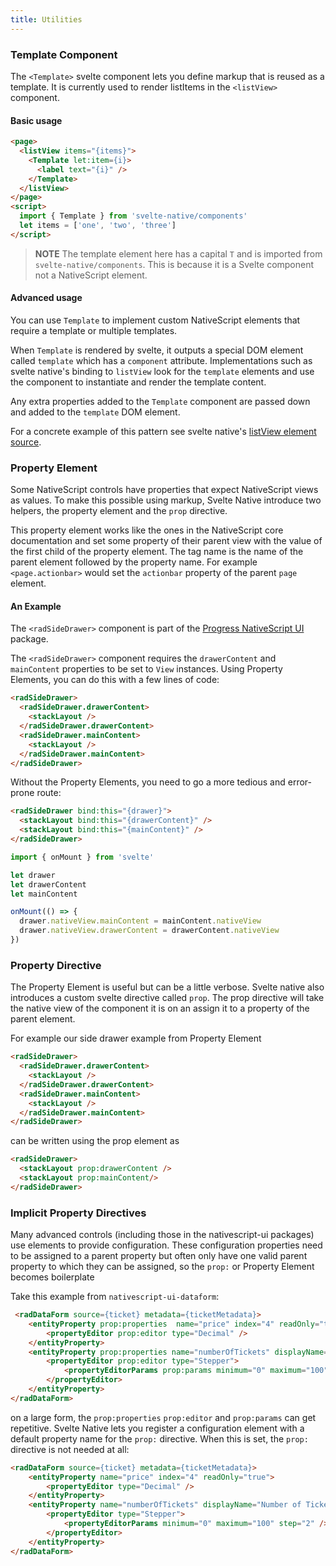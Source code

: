```yaml
---
title: Utilities
---
```


### Template Component

The `<Template>` svelte component lets you define markup that is reused as a template. It is currently used to render listItems in the `<listView>` component.

#### Basic usage

```html
<page>
  <listView items="{items}">
    <Template let:item={i}>
      <label text="{i}" />
    </Template>
  </listView>
</page>
<script>
  import { Template } from 'svelte-native/components'
  let items = ['one', 'two', 'three']
</script>
```

> **NOTE** The template element here has a capital `T` and is imported from `svelte-native/components`. This is because it is a Svelte component not a NativeScript element.

#### Advanced usage

You can use `Template` to implement custom NativeScript elements that require a template or multiple templates.

When `Template` is rendered by svelte, it outputs a special DOM element called `template` which has a `component` attribute. Implementations such as svelte native's binding to `listView` look for the `template` elements and use the component to instantiate and render the template content.

Any extra properties added to the `Template` component are passed down and added to the `template` DOM element.

For a concrete example of this pattern see svelte native's [listView element source](https://github.com/halfnelson/svelte-native/blob/master/src/dom/native/ListViewElement.ts#L50).

### Property Element

Some NativeScript controls have properties that expect NativeScript views as values. To make this possible using markup, Svelte Native introduce two helpers, the property element and the `prop` directive.

This property element works like the ones in the NativeScript core documentation and set some property of their parent view with the value of the first child of the property element. The tag name is the name of the parent element followed by the property name. For example `<page.actionbar>` would set the `actionbar` property of the parent `page` element.

#### An Example

The `<radSideDrawer>` component is part of the [Progress NativeScript UI](https://docs.nativescript.org/ui/professional-ui-components/SideDrawer/getting-started) package.

The `<radSideDrawer>` component requires the `drawerContent` and `mainContent` properties to be set to `View` instances. Using Property Elements, you can do this with a few lines of code:

```html
<radSideDrawer>
  <radSideDrawer.drawerContent>
    <stackLayout />
  </radSideDrawer.drawerContent>
  <radSideDrawer.mainContent>
    <stackLayout />
  </radSideDrawer.mainContent>
</radSideDrawer>
```

Without the Property Elements, you need to go a more tedious and error-prone route:

```html
<radSideDrawer bind:this="{drawer}">
  <stackLayout bind:this="{drawerContent}" />
  <stackLayout bind:this="{mainContent}" />
</radSideDrawer>
```

```js
import { onMount } from 'svelte'

let drawer
let drawerContent
let mainContent

onMount(() => {
  drawer.nativeView.mainContent = mainContent.nativeView
  drawer.nativeView.drawerContent = drawerContent.nativeView
})
```

### Property Directive

The Property Element is useful but can be a little verbose. Svelte native also introduces a custom svelte directive called `prop`. The prop directive will take the native view of the component it is on an assign it to a property of the parent element. 

For example our side drawer example from Property Element
```html
<radSideDrawer>
  <radSideDrawer.drawerContent>
    <stackLayout />
  </radSideDrawer.drawerContent>
  <radSideDrawer.mainContent>
    <stackLayout />
  </radSideDrawer.mainContent>
</radSideDrawer>
```

can be written using the prop element as

```html
<radSideDrawer>
  <stackLayout prop:drawerContent />
  <stackLayout prop:mainContent/>
</radSideDrawer>
```

### Implicit Property Directives

Many advanced controls (including those in the nativescript-ui packages) use elements to provide configuration. These configuration properties need to be assigned to a parent property but often only have one valid parent property to which they can be assigned, so the `prop:` or Property Element becomes boilerplate

Take this example from `nativescript-ui-dataform`:

```html
 <radDataForm source={ticket} metadata={ticketMetadata}>
    <entityProperty prop:properties  name="price" index="4" readOnly="true">
        <propertyEditor prop:editor type="Decimal" />
    </entityProperty>
    <entityProperty prop:properties name="numberOfTickets" displayName="Number of Tickets" index="5">
        <propertyEditor prop:editor type="Stepper">
            <propertyEditorParams prop:params minimum="0" maximum="100" step="2" />
        </propertyEditor>
    </entityProperty>
</radDataForm>
```

on a large form, the `prop:properties` `prop:editor` and `prop:params` can get repetitive. Svelte Native lets you register a configuration element with a default property name for the `prop:` directive. When this is set, the `prop:` directive is not needed at all:

```html
<radDataForm source={ticket} metadata={ticketMetadata}>
    <entityProperty name="price" index="4" readOnly="true">
        <propertyEditor type="Decimal" />
    </entityProperty>
    <entityProperty name="numberOfTickets" displayName="Number of Tickets" index="5">
        <propertyEditor type="Stepper">
            <propertyEditorParams minimum="0" maximum="100" step="2" />
        </propertyEditor>
    </entityProperty>
</radDataForm>
```